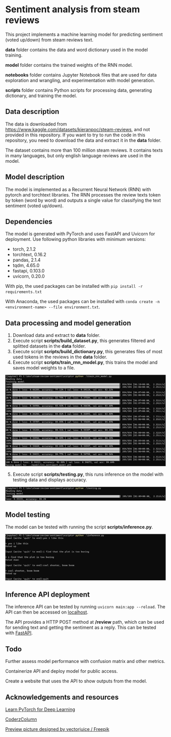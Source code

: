 # Sentiment analysis from steam reviews

This project implements a machine learning model for predicting sentiment (voted up/down) from steam reviews text.

**data** folder contains the data and word dictionary used in the model training.

**model** folder contains the trained weights of the RNN model.

**notebooks** folder contains Jupyter Notebook files that are used for data exploration and wrangling, and experimentation with model generation.

**scripts** folder contains Python scripts for processing data, generating dictionary, and training the model.

## Data description

The data is downloaded from https://www.kaggle.com/datasets/kieranpoc/steam-reviews, and not provided in this repository. If you want to try to run the code in this repository, you need to download the data and extract it in the **data** folder.

The dataset contains more than 100 million steam reviews. It contains texts in many languages, but only english language reviews are used in the model.

## Model description

The model is implemented as a Recurrent Neural Network (RNN) with pytorch and torchtext libraries. The RNN processes the review texts token by token (word by word) and outputs a single value for classifying the text sentiment (voted up/down).

## Dependencies

The model is generated with PyTorch and uses FastAPI and Uvicorn for deployment. Use following python libraries with minimum versions:

- torch, 2.1.2
- torchtext, 0.16.2
- pandas, 2.1.4
- tqdm, 4.65.0
- fastapi, 0.103.0
- uvicorn, 0.20.0

With pip, the used packages can be installed with ```pip install -r requirements.txt```

With Anaconda, the used packages can be installed with ```conda create -n <environment-name> --file environment.txt```.

## Data processing and model generation

1. Download data and extract to **data** folder.
2. Execute script **scripts/build_dataset.py**, this generates filtered and splitted datasets in the **data** folder.
3. Execute script **scripts/build_dictionary.py**, this generates files of most used tokens in the reviews in the **data** folder.
4. Execute script **scripts/train_rnn_model.py**, this trains the model and saves model weights to a file.

![image](assets/training.png)

5. Execute script **scripts/testing.py**, this runs inference on the model with testing data and displays accuracy.

![image](assets/testing.png)

## Model testing

The model can be tested with running the script **scripts/inference.py**.

![image](assets/inference.png)

## Inference API deployment

The inference API can be tested by running ```uvicorn main:app --reload```. The API can then be accessed on [localhost](http://127.0.0.1:8000).

The API provides a HTTP POST method at **/review** path, which can be used for sending text and getting the sentiment as a reply. This can be tested with [FastAPI](http://127.0.0.1:8000/docs).

## Todo

Further assess model performance with confusion matrix and other metrics.

Containerize API and deploy model for public access.

Create a website that uses the API to show outputs from the model.

## Acknowledgements and resources

<a href="https://www.learnpytorch.io">Learn PyTorch for Deep Learning</a>

<a href="https://coderzcolumn.com">CoderzColumn</a>

<a href="http://www.freepik.com">Preview picture designed by vectorjuice / Freepik</a>
